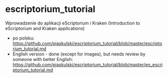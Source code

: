 # escriptorium_tutorial
Wprowadzenie do aplikacji eScriptorium i Kraken (Introduction to eScriptorium and Kraken applications)

- po polsku: https://github.com/pjaskulski/escriptorium_tutorial/blob/master/escriptorium_tutorial.md
- English version - done (except for images), but needs review by someone with better English: https://github.com/pjaskulski/escriptorium_tutorial/blob/master/en_escriptorium_tutorial.md
